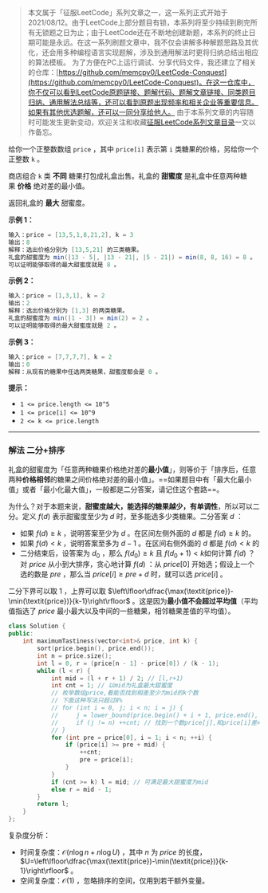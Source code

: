 > 本文属于「征服LeetCode」系列文章之一，这一系列正式开始于2021/08/12。由于LeetCode上部分题目有锁，本系列将至少持续到刷完所有无锁题之日为止；由于LeetCode还在不断地创建新题，本系列的终止日期可能是永远。在这一系列刷题文章中，我不仅会讲解多种解题思路及其优化，还会用多种编程语言实现题解，涉及到通用解法时更将归纳总结出相应的算法模板。
> <b></b>
> 为了方便在PC上运行调试、分享代码文件，我还建立了相关的仓库：[https://github.com/memcpy0/LeetCode-Conquest](https://github.com/memcpy0/LeetCode-Conquest)。在这一仓库中，你不仅可以看到LeetCode原题链接、题解代码、题解文章链接、同类题目归纳、通用解法总结等，还可以看到原题出现频率和相关企业等重要信息。如果有其他优选题解，还可以一同分享给他人。
> <b></b>
> 由于本系列文章的内容随时可能发生更新变动，欢迎关注和收藏[征服LeetCode系列文章目录](https://memcpy0.blog.csdn.net/article/details/119656559)一文以作备忘。

给你一个正整数数组 `price` ，其中 `price[i]` 表示第 `i` 类糖果的价格，另给你一个正整数 `k` 。

商店组合 `k` 类 **不同** 糖果打包成礼盒出售。礼盒的 **甜蜜度** 是礼盒中任意两种糖果 **价格** 绝对差的最小值。

返回礼盒的 **最大** 甜蜜度。

**示例 1：**
```java
输入：price = [13,5,1,8,21,2], k = 3
输出：8
解释：选出价格分别为 [13,5,21] 的三类糖果。
礼盒的甜蜜度为 min(|13 - 5|, |13 - 21|, |5 - 21|) = min(8, 8, 16) = 8 。
可以证明能够取得的最大甜蜜度就是 8 。
```
**示例 2：**
```java
输入：price = [1,3,1], k = 2
输出：2
解释：选出价格分别为 [1,3] 的两类糖果。 
礼盒的甜蜜度为 min(|1 - 3|) = min(2) = 2 。
可以证明能够取得的最大甜蜜度就是 2 。
```
**示例 3：**
```java
输入：price = [7,7,7,7], k = 2
输出：0
解释：从现有的糖果中任选两类糖果，甜蜜度都会是 0 。
```
**提示：**
-   `1 <= price.length <= 10^5`
-   `1 <= price[i] <= 10^9`
-   `2 <= k <= price.length`

---
### 解法 二分+排序
礼盒的甜蜜度为「任意两种糖果价格绝对差的**最小值**」，则等价于「排序后，任意两种**价格相邻**的糖果之间价格绝对差的最小值」。==如果题目中有「最大化最小值」或者「最小化最大值」，一般都是二分答案，请记住这个套路==。

为什么？对于本题来说，**甜蜜度越大，能选择的糖果越少，有单调性**，所以可以二分。定义 $f(d)$ 表示甜蜜度至少为 $d$ 时，至多能选多少类糖果。二分答案 $d$ ：
- 如果 $f(d)\ge k$ ，说明答案至少为 $d$ 。在区间左侧外面的 $d$ 都是 $f(d)\ge k$ 的。
- 如果 $f(d)< k$ ，说明答案至多为 $d-1$ 。在区间右侧外面的 $d$ 都是 $f(d)<k$ 的
- 二分结束后，设答案为 $\textit{d}_0$ ，那么 $f(d_0)\ge k$ 且 $f(d_0+1)< k$ 
​
如何计算 $f(d)$ ？对 $\textit{price}$ 从小到大排序，贪心地计算 $f(d)$ ：从 $\textit{price}[0]$ 开始选；假设上一个选的数是 $\textit{pre}$ ，那么当 $\textit{price}[i] \ge \textit{pre}+d$ 时，就可以选 $\textit{price}[i]$ 。

二分下界可以取 $1$ ，上界可以取 $\left\lfloor\dfrac{\max(\textit{price})-\min(\textit{price})}{k-1}\right\rfloor$ 。这是因为**最小值不会超过平均值**（平均值指选了 $\textit{price}$ 最小最大以及中间的一些糖果，相邻糖果差值的平均值）。
```cpp
class Solution {
public:
    int maximumTastiness(vector<int>& price, int k) {
        sort(price.begin(), price.end());
        int n = price.size();
        int l = 0, r = (price[n - 1] - price[0]) / (k - 1);
        while (l < r) {
            int mid = (l + r + 1) / 2; // [l,r+1)
            int cnt = 1; // 以mid为礼盒最大甜蜜度
            // 枚举数组price,看能否找到相差至少为mid的k个数
            // 下面这种写法只超过8%
            // for (int i = 0, j; i < n; i = j) {
            //     j = lower_bound(price.begin() + i + 1, price.end(), price[i] + mid) - price.begin();
            //     if (j != n) ++cnt; // 找到一个数price[j],和price[i]差>=mid
            // }
            for (int pre = price[0], i = 1; i < n; ++i) {
                if (price[i] >= pre + mid) {
                    ++cnt;
                    pre = price[i];
                }
            }
            if (cnt >= k) l = mid; // 可满足最大甜蜜度为mid
            else r = mid - 1;
        }
        return l;
    }
}; 
```
复杂度分析：
- 时间复杂度：$\mathcal{O}(n\log n + n\log U)$ ，其中 $n$ 为 $\textit{price}$ 的长度，$U=\left\lfloor\dfrac{\max(\textit{price})-\min(\textit{price})}{k-1}\right\rfloor$ 。
- 空间复杂度：$\mathcal{O}(1)$ ，忽略排序的空间，仅用到若干额外变量。
 